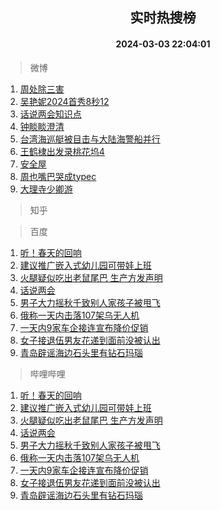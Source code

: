<div align="center"><h2>实时热搜榜</h2><h4>2024-03-03 22:04:01</h4></div>

> 微博  

1. [周处除三害](https://s.weibo.com/weibo?q=%E5%91%A8%E5%A4%84%E9%99%A4%E4%B8%89%E5%AE%B3&t=31&band_rank=1&Refer=top)<br />
2. [吴艳妮2024首秀8秒12](https://s.weibo.com/weibo?q=%23%E5%90%B4%E8%89%B3%E5%A6%AE2024%E9%A6%96%E7%A7%808%E7%A7%9212%23&t=31&band_rank=2&Refer=top)<br />
3. [话说两会知识点](https://s.weibo.com/weibo?q=%23%E8%AF%9D%E8%AF%B4%E4%B8%A4%E4%BC%9A%E7%9F%A5%E8%AF%86%E7%82%B9%23&t=31&band_rank=3&Refer=top)<br />
4. [钟睒睒澄清](https://s.weibo.com/weibo?q=%23%E9%92%9F%E7%9D%92%E7%9D%92%E6%BE%84%E6%B8%85%23&t=31&band_rank=4&Refer=top)<br />
5. [台湾海巡艇被目击与大陆海警船并行](https://s.weibo.com/weibo?q=%23%E5%8F%B0%E6%B9%BE%E6%B5%B7%E5%B7%A1%E8%89%87%E8%A2%AB%E7%9B%AE%E5%87%BB%E4%B8%8E%E5%A4%A7%E9%99%86%E6%B5%B7%E8%AD%A6%E8%88%B9%E5%B9%B6%E8%A1%8C%23&t=31&band_rank=5&Refer=top)<br />
6. [王鹤棣出发录桃花坞4](https://s.weibo.com/weibo?q=%23%E7%8E%8B%E9%B9%A4%E6%A3%A3%E5%87%BA%E5%8F%91%E5%BD%95%E6%A1%83%E8%8A%B1%E5%9D%9E4%23&t=31&band_rank=6&Refer=top)<br />
7. [安全屋](https://s.weibo.com/weibo?q=%E5%AE%89%E5%85%A8%E5%B1%8B&t=31&band_rank=7&Refer=top)<br />
8. [周也嘴巴哭成typec](https://s.weibo.com/weibo?q=%E5%91%A8%E4%B9%9F%E5%98%B4%E5%B7%B4%E5%93%AD%E6%88%90typec&t=31&band_rank=8&Refer=top)<br />
9. [大理寺少卿游](https://s.weibo.com/weibo?q=%E5%A4%A7%E7%90%86%E5%AF%BA%E5%B0%91%E5%8D%BF%E6%B8%B8&t=31&band_rank=9&Refer=top)<br />

> 知乎  


> 百度  

1. [听！春天的回响](https://www.baidu.com/s?wd=%E5%90%AC%EF%BC%81%E6%98%A5%E5%A4%A9%E7%9A%84%E5%9B%9E%E5%93%8D&sa=fyb_news&rsv_dl=fyb_news)<br />
2. [建议推广嵌入式幼儿园可带娃上班](https://www.baidu.com/s?wd=%E5%BB%BA%E8%AE%AE%E6%8E%A8%E5%B9%BF%E5%B5%8C%E5%85%A5%E5%BC%8F%E5%B9%BC%E5%84%BF%E5%9B%AD%E5%8F%AF%E5%B8%A6%E5%A8%83%E4%B8%8A%E7%8F%AD&sa=fyb_news&rsv_dl=fyb_news)<br />
3. [火腿疑似吃出老鼠尾巴 生产方发声明](https://www.baidu.com/s?wd=%E7%81%AB%E8%85%BF%E7%96%91%E4%BC%BC%E5%90%83%E5%87%BA%E8%80%81%E9%BC%A0%E5%B0%BE%E5%B7%B4+%E7%94%9F%E4%BA%A7%E6%96%B9%E5%8F%91%E5%A3%B0%E6%98%8E&sa=fyb_news&rsv_dl=fyb_news)<br />
4. [话说两会](https://www.baidu.com/s?wd=%E8%AF%9D%E8%AF%B4%E4%B8%A4%E4%BC%9A&sa=fyb_news&rsv_dl=fyb_news)<br />
5. [男子大力摇秋千致别人家孩子被甩飞](https://www.baidu.com/s?wd=%E7%94%B7%E5%AD%90%E5%A4%A7%E5%8A%9B%E6%91%87%E7%A7%8B%E5%8D%83%E8%87%B4%E5%88%AB%E4%BA%BA%E5%AE%B6%E5%AD%A9%E5%AD%90%E8%A2%AB%E7%94%A9%E9%A3%9E&sa=fyb_news&rsv_dl=fyb_news)<br />
6. [俄称一天内击落107架乌无人机](https://www.baidu.com/s?wd=%E4%BF%84%E7%A7%B0%E4%B8%80%E5%A4%A9%E5%86%85%E5%87%BB%E8%90%BD107%E6%9E%B6%E4%B9%8C%E6%97%A0%E4%BA%BA%E6%9C%BA&sa=fyb_news&rsv_dl=fyb_news)<br />
7. [一天内9家车企接连宣布降价促销](https://www.baidu.com/s?wd=%E4%B8%80%E5%A4%A9%E5%86%859%E5%AE%B6%E8%BD%A6%E4%BC%81%E6%8E%A5%E8%BF%9E%E5%AE%A3%E5%B8%83%E9%99%8D%E4%BB%B7%E4%BF%83%E9%94%80&sa=fyb_news&rsv_dl=fyb_news)<br />
8. [女子接退伍男友花递到面前没被认出](https://www.baidu.com/s?wd=%E5%A5%B3%E5%AD%90%E6%8E%A5%E9%80%80%E4%BC%8D%E7%94%B7%E5%8F%8B%E8%8A%B1%E9%80%92%E5%88%B0%E9%9D%A2%E5%89%8D%E6%B2%A1%E8%A2%AB%E8%AE%A4%E5%87%BA&sa=fyb_news&rsv_dl=fyb_news)<br />
9. [青岛辟谣海边石头里有钻石玛瑙](https://www.baidu.com/s?wd=%E9%9D%92%E5%B2%9B%E8%BE%9F%E8%B0%A3%E6%B5%B7%E8%BE%B9%E7%9F%B3%E5%A4%B4%E9%87%8C%E6%9C%89%E9%92%BB%E7%9F%B3%E7%8E%9B%E7%91%99&sa=fyb_news&rsv_dl=fyb_news)<br />

> 哔哩哔哩  

1. [听！春天的回响](https://www.baidu.com/s?wd=%E5%90%AC%EF%BC%81%E6%98%A5%E5%A4%A9%E7%9A%84%E5%9B%9E%E5%93%8D&sa=fyb_news&rsv_dl=fyb_news)<br />
2. [建议推广嵌入式幼儿园可带娃上班](https://www.baidu.com/s?wd=%E5%BB%BA%E8%AE%AE%E6%8E%A8%E5%B9%BF%E5%B5%8C%E5%85%A5%E5%BC%8F%E5%B9%BC%E5%84%BF%E5%9B%AD%E5%8F%AF%E5%B8%A6%E5%A8%83%E4%B8%8A%E7%8F%AD&sa=fyb_news&rsv_dl=fyb_news)<br />
3. [火腿疑似吃出老鼠尾巴 生产方发声明](https://www.baidu.com/s?wd=%E7%81%AB%E8%85%BF%E7%96%91%E4%BC%BC%E5%90%83%E5%87%BA%E8%80%81%E9%BC%A0%E5%B0%BE%E5%B7%B4+%E7%94%9F%E4%BA%A7%E6%96%B9%E5%8F%91%E5%A3%B0%E6%98%8E&sa=fyb_news&rsv_dl=fyb_news)<br />
4. [话说两会](https://www.baidu.com/s?wd=%E8%AF%9D%E8%AF%B4%E4%B8%A4%E4%BC%9A&sa=fyb_news&rsv_dl=fyb_news)<br />
5. [男子大力摇秋千致别人家孩子被甩飞](https://www.baidu.com/s?wd=%E7%94%B7%E5%AD%90%E5%A4%A7%E5%8A%9B%E6%91%87%E7%A7%8B%E5%8D%83%E8%87%B4%E5%88%AB%E4%BA%BA%E5%AE%B6%E5%AD%A9%E5%AD%90%E8%A2%AB%E7%94%A9%E9%A3%9E&sa=fyb_news&rsv_dl=fyb_news)<br />
6. [俄称一天内击落107架乌无人机](https://www.baidu.com/s?wd=%E4%BF%84%E7%A7%B0%E4%B8%80%E5%A4%A9%E5%86%85%E5%87%BB%E8%90%BD107%E6%9E%B6%E4%B9%8C%E6%97%A0%E4%BA%BA%E6%9C%BA&sa=fyb_news&rsv_dl=fyb_news)<br />
7. [一天内9家车企接连宣布降价促销](https://www.baidu.com/s?wd=%E4%B8%80%E5%A4%A9%E5%86%859%E5%AE%B6%E8%BD%A6%E4%BC%81%E6%8E%A5%E8%BF%9E%E5%AE%A3%E5%B8%83%E9%99%8D%E4%BB%B7%E4%BF%83%E9%94%80&sa=fyb_news&rsv_dl=fyb_news)<br />
8. [女子接退伍男友花递到面前没被认出](https://www.baidu.com/s?wd=%E5%A5%B3%E5%AD%90%E6%8E%A5%E9%80%80%E4%BC%8D%E7%94%B7%E5%8F%8B%E8%8A%B1%E9%80%92%E5%88%B0%E9%9D%A2%E5%89%8D%E6%B2%A1%E8%A2%AB%E8%AE%A4%E5%87%BA&sa=fyb_news&rsv_dl=fyb_news)<br />
9. [青岛辟谣海边石头里有钻石玛瑙](https://www.baidu.com/s?wd=%E9%9D%92%E5%B2%9B%E8%BE%9F%E8%B0%A3%E6%B5%B7%E8%BE%B9%E7%9F%B3%E5%A4%B4%E9%87%8C%E6%9C%89%E9%92%BB%E7%9F%B3%E7%8E%9B%E7%91%99&sa=fyb_news&rsv_dl=fyb_news)<br />
